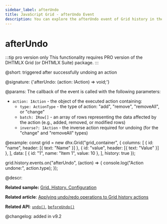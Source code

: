 ```yaml
---
sidebar_label: afterUndo
title: JavaScript Grid - afterUndo Event 
description: You can explore the afterUndo event of Grid history in the documentation of the DHTMLX JavaScript UI library. Browse developer guides and API reference, try out code examples and live demos, and download a free 30-day evaluation version of DHTMLX Suite.
---
```


# afterUndo

:::tip pro version only 
This functionality requires PRO version of the DHTMLX Grid (or DHTMLX Suite) package.
:::

@short: triggered after successfully undoing an action

@signature: {'afterUndo: (action: IAction) => void;'}

@params:
The callback of the event is called with the following parameters:
- `action: IAction` - the object of the executed action containing:
    - `type: ActionType` - the type of action: "add", "remove", "removeAll", or "change"
    - `batch: IRow[]` - an array of rows representing the data affected by the action (e.g., added, removed, or modified rows)
    - `inverse?: IAction` - the inverse action required for undoing (for the "change" and "removeAll" types)

@example:
const grid = new dhx.Grid("grid_container", {
    columns: [
        { id: "name", header: [{ text: "Name" }] },
        { id: "value", header: [{ text: "Value" }] },
    ],
    data: [
        { id: "1", name: "Item 1", value: 10 },
    ],
    history: true
});

grid.history.events.on("afterUndo", (action) => {
    console.log("Action undone:", action.type);
});

@descr:

**Related sample:** [Grid. History. Configuration](https://snippet.dhtmlx.com/vznpyeit)

**Related article**: [Applying undo/redo operations to Grid history actions](grid/usage_history.md/#applying-undoredo-operations-to-grid-history-actions)

**Related API**: [`undo()`](grid/api/history/undo_method.md), [`beforeUndo()`](grid/api/history/beforeundo_event.md)

@changelog:
added in v9.2